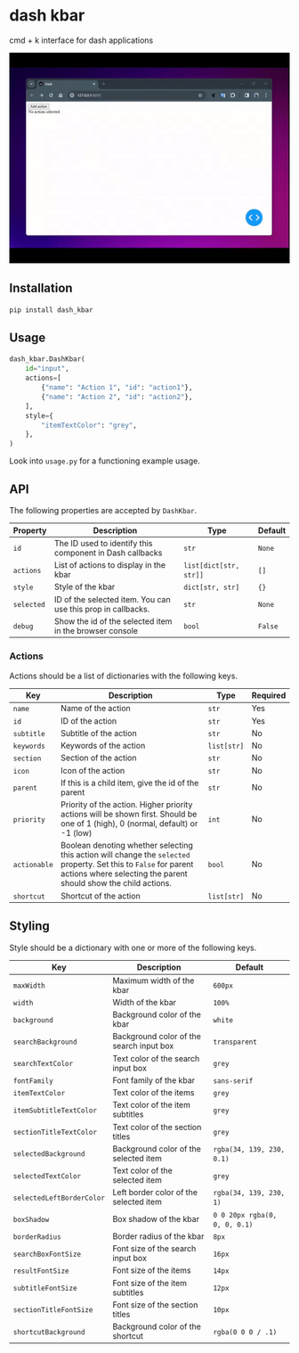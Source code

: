 # dash kbar

cmd + k interface for dash applications

![dash_kbar_animation](/dash_kbar_animation.gif)


## Installation

```bash
pip install dash_kbar
```

## Usage

```python
dash_kbar.DashKbar(
    id="input",
    actions=[
        {"name": "Action 1", "id": "action1"},
        {"name": "Action 2", "id": "action2"},
    ],
    style={
        "itemTextColor": "grey",
    },
)
```

Look into `usage.py` for a functioning example usage.

## API

The following properties are accepted by `DashKbar`.

| Property | Description | Type | Default |
| --- | --- | --- | --- |
| `id` | The ID used to identify this component in Dash callbacks | `str` | `None` |
| `actions` | List of actions to display in the kbar | `list[dict[str, str]]` | `[]` |
| `style` | Style of the kbar | `dict[str, str]` | `{}` |
| `selected` | ID of the selected item. You can use this prop in callbacks. | `str` | `None` |
| `debug` | Show the id of the selected item in the browser console | `bool` | `False` |

### Actions

Actions should be a list of dictionaries with the following keys.

| Key | Description | Type | Required |
| --- | --- | --- | --- |
| `name` | Name of the action | `str` | Yes |
| `id` | ID of the action | `str` | Yes |
| `subtitle` | Subtitle of the action | `str` | No |
| `keywords` | Keywords of the action | `list[str]` | No |
| `section` | Section of the action | `str` | No |
| `icon` | Icon of the action | `str` | No |
| `parent` | If this is a child item, give the id of the parent | `str` | No |
| `priority` | Priority of the action. Higher priority actions will be shown first. Should be one of 1 (high), 0 (normal, default) or -1 (low) | `int` | No |
| `actionable` | Boolean denoting whether selecting this action will change the `selected` property. Set this to `False` for parent actions where selecting the parent should show the child actions. | `bool` | No |
| `shortcut` | Shortcut of the action | `list[str]` | No |


## Styling

Style should be a dictionary with one or more of the following keys.

| Key | Description | Default |
| --- | --- | --- |
| `maxWidth` | Maximum width of the kbar | `600px` |
| `width` | Width of the kbar | `100%` |
| `background` | Background color of the kbar | `white` |
| `searchBackground` | Background color of the search input box | `transparent` |
| `searchTextColor` | Text color of the search input box | `grey` |
| `fontFamily` | Font family of the kbar | `sans-serif` |
| `itemTextColor` | Text color of the items | `grey` |
| `itemSubtitleTextColor` | Text color of the item subtitles | `grey` |
| `sectionTitleTextColor` | Text color of the section titles | `grey` |
| `selectedBackground` | Background color of the selected item | `rgba(34, 139, 230, 0.1)` |
| `selectedTextColor` | Text color of the selected item | `grey` |
| `selectedLeftBorderColor` | Left border color of the selected item | `rgba(34, 139, 230, 1)` |
| `boxShadow` | Box shadow of the kbar | `0 0 20px rgba(0, 0, 0, 0.1)` |
| `borderRadius` | Border radius of the kbar | `8px` |
| `searchBoxFontSize` | Font size of the search input box | `16px` |
| `resultFontSize` | Font size of the items | `14px` |
| `subtitleFontSize` | Font size of the item subtitles | `12px` |
| `sectionTitleFontSize` | Font size of the section titles | `10px` |
| `shortcutBackground` | Background color of the shortcut | `rgba(0 0 0 / .1)` |
